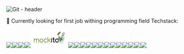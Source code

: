 ![Git - header](https://user-images.githubusercontent.com/79337205/150236084-bc5d41c6-7825-49ce-a26c-a1b191b9289f.png)

🤔 Currently looking for first job withing programming field
Techstack:

<img src="https://1000logos.net/wp-content/uploads/2020/09/Java-Logo.png" width="100"><img src="https://hibernate.org/images/hibernate_icon_whitebkg.svg" width="100"><img src="https://fs.siteor.com/javatech/files/layout/assan/vavatech/img/content/spring_logo_2.png?1614082637" width="100"><img src="https://junit.org/junit4/images/junit5-banner.png" width="100"><img src="https://raw.githubusercontent.com/mockito/mockito/main/src/javadoc/org/mockito/logo.png" width="100"><img src="https://upload.wikimedia.org/wikipedia/commons/8/87/Sql_data_base_with_logo.png" width="100"><img src="https://assets.puzzlefactory.pl/puzzle/205/866/original.jpg" width="100"><img src="https://upload.wikimedia.org/wikipedia/commons/thumb/e/e0/Git-logo.svg/1280px-Git-logo.svg.png" width="100"><img src="https://upload.wikimedia.org/wikipedia/commons/thumb/9/9c/IntelliJ_IDEA_Icon.svg/1024px-IntelliJ_IDEA_Icon.svg.png" width="100"><img src="https://upload.wikimedia.org/wikipedia/commons/thumb/1/1d/PyCharm_Icon.svg/1200px-PyCharm_Icon.svg.png" width="100"><img src="https://upload.wikimedia.org/wikipedia/commons/thumb/9/9a/Visual_Studio_Code_1.35_icon.svg/2048px-Visual_Studio_Code_1.35_icon.svg.png" width="100"><img src="https://upload.wikimedia.org/wikipedia/commons/thumb/c/c3/Python-logo-notext.svg/1200px-Python-logo-notext.svg.png" width="100"><img src="https://cdn.freebiesupply.com/logos/thumbs/2x/flask-logo.png" width="100"><img src="https://upload.wikimedia.org/wikipedia/commons/thumb/6/62/CSS3_logo.svg/240px-CSS3_logo.svg.png" width="100"><img src="https://upload.wikimedia.org/wikipedia/commons/thumb/6/61/HTML5_logo_and_wordmark.svg/512px-HTML5_logo_and_wordmark.svg.png" width="100"><img src="https://p1.hiclipart.com/preview/951/574/485/react-logo-javascript-redux-vuejs-angular-angularjs-expressjs-front-and-back-ends-png-clipart.jpg" width="100"><img src="https://logos-download.com/wp-content/uploads/2016/09/React_logo_wordmark.png" width="100"><img src="https://cdn.worldvectorlogo.com/logos/jira-1.svg" width="100">

<!--
**Kakulive/Kakulive** is a ✨ _special_ ✨ repository because its `README.md` (this file) appears on your GitHub profile.

Here are some ideas to get you started:

- 🔭 I’m currently working on ...
- 🌱 I’m currently learning ...
- 👯 I’m looking to collaborate on ...
- 🤔 I’m looking for help with ...
- 💬 Ask me about ...
- 📫 How to reach me: ...
- 😄 Pronouns: ...
- ⚡ Fun fact: ...
-->
